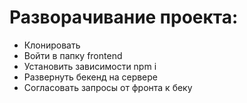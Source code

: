 # Разворачивание проекта:
- Клонировать
- Войти в папку frontend
- Установить зависимости npm i
- Развернуть бекенд на сервере
- Согласовать запросы от фронта к беку